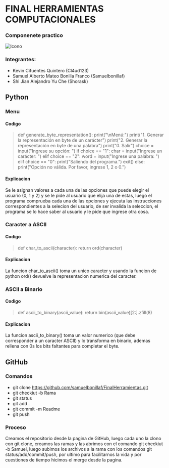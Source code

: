 # FINAL HERRAMIENTAS COMPUTACIONALES
### Componenete practico
![Icono](https://images.crunchbase.com/image/upload/c_lpad,h_170,w_170,f_auto,b_white,q_auto:eco,dpr_1/v1483776490/fj7db3i1wfe3uvttpjpw.png)
### Integrantes:
- Kevin Cifuentes Quintero (Cl4ud123)
- Samuel Alberto Mateo Bonilla Franco (Samuelbonillaf)
- Shi Jian Alejandro Yu Che (Shorask)

## Python
### Menu
#### Codigo
>def generate_byte_representation():
    print("\nMenú:")
    print("1. Generar la representación en byte de un carácter")
    print("2. Generar la representación en byte de una palabra")
    print("0. Salir")
    choice = input("Ingrese su opción: ")
    if choice == "1":
        char = input("Ingrese un carácter: ")
    elif choice == "2":
        word = input("Ingrese una palabra: ")
    elif choice == "0":
        print("Saliendo del programa.")
        exit()
    else:
        print("Opción no válida. Por favor, ingrese 1, 2 o 0.")
#### Explicacion 
Se le asignan valores a cada una de las opciones que puede elegir el usuario (0, 1 y 2) y se le pide al usuario que elija una de estas, luego el programa comprueba cada una de las opciones y ejecuta las instrucciones correspondientes a la selecion del usuario, de ser invalida la seleccion, el programa se lo hace saber al usuario y le pide que ingrese otra cosa.

### Caracter a ASCII
#### Codigo
>def char_to_ascii(character):
    return ord(character)
#### Explicacion
La funcion char_to_ascii() toma un unico caracter y usando la funcion de python ord() devuelve la representacion numerica del caracter.

### ASCII a Binario
#### Codigo
>def ascii_to_binary(ascii_value):
    return bin(ascii_value)[2:].zfill(8)
#### Explicacion
La funcion ascii_to_binary() toma un valor numerico (que debe corresponder a un caracter ASCII) y lo transforma en binario, ademas rellena con 0s los bits faltantes para completar el byte.

## GitHub
### Comandos
- git clone https://github.com/samuelbonillaf/FinalHerramientas.git
- git checkiut -b Rama
- git status
- git add .
- git commit -m Readme
- git push

### Proceso
Creamos el repositorio desde la pagina de GitHub, luego cada uno la clono con git clone, creamos las ramas y las abrimos con el comando git checkiut -b Samuel, luego subimos los archivos a la rama con los comandos git status/add/commit/push, por ultimo para facilitarnos la vida y por cuestiones de tiempo hicimos el merge desde la pagina.

 
